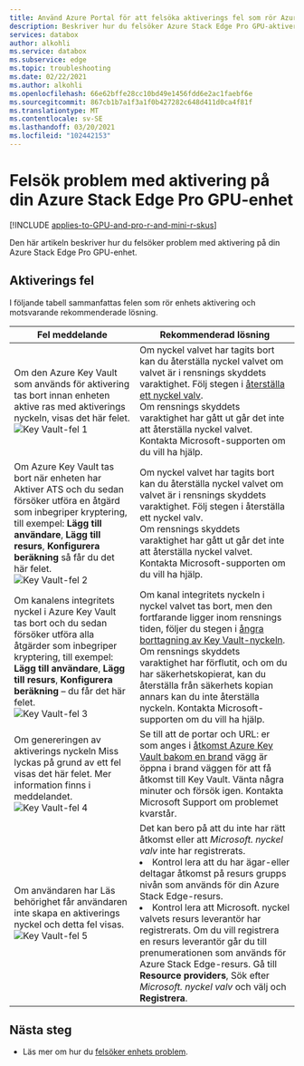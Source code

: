 ```yaml
---
title: Använd Azure Portal för att felsöka aktiverings fel som rör Azure Stack Edge Pro med GPU | Microsoft Docs
description: Beskriver hur du felsöker Azure Stack Edge Pro GPU-aktivering och viktiga valv-relaterade problem.
services: databox
author: alkohli
ms.service: databox
ms.subservice: edge
ms.topic: troubleshooting
ms.date: 02/22/2021
ms.author: alkohli
ms.openlocfilehash: 66e62bffe28cc10bd49e1456fdd6e2ac1faebf6e
ms.sourcegitcommit: 867cb1b7a1f3a1f0b427282c648d411d0ca4f81f
ms.translationtype: MT
ms.contentlocale: sv-SE
ms.lasthandoff: 03/20/2021
ms.locfileid: "102442153"
---
```

# <a name="troubleshoot-activation-issues-on-your-azure-stack-edge-pro-gpu-device"></a>Felsök problem med aktivering på din Azure Stack Edge Pro GPU-enhet 

[!INCLUDE [applies-to-GPU-and-pro-r-and-mini-r-skus](../../includes/azure-stack-edge-applies-to-gpu-pro-r-mini-r-sku.md)]

Den här artikeln beskriver hur du felsöker problem med aktivering på din Azure Stack Edge Pro GPU-enhet. 


## <a name="activation-errors"></a>Aktiverings fel

I följande tabell sammanfattas felen som rör enhets aktivering och motsvarande rekommenderade lösning.

| Fel meddelande| Rekommenderad lösning |
|------------------------------------------------------|--------------------------------------|
| Om den Azure Key Vault som används för aktivering tas bort innan enheten aktive ras med aktiverings nyckeln, visas det här felet. <br> ![Key Vault-fel 1](./media/azure-stack-edge-gpu-troubleshoot-activation/key-vault-error-1.png)  | Om nyckel valvet har tagits bort kan du återställa nyckel valvet om valvet är i rensnings skyddets varaktighet. Följ stegen i [återställa ett nyckel valv](../key-vault/general/key-vault-recovery.md#list-recover-or-purge-soft-deleted-secrets-keys-and-certificates). <br>Om rensnings skyddets varaktighet har gått ut går det inte att återställa nyckel valvet. Kontakta Microsoft-supporten om du vill ha hjälp. |
| Om Azure Key Vault tas bort när enheten har Aktiver ATS och du sedan försöker utföra en åtgärd som inbegriper kryptering, till exempel: **Lägg till användare**, **Lägg till resurs**, **Konfigurera beräkning** så får du det här felet. <br> ![Key Vault-fel 2](./media/azure-stack-edge-gpu-troubleshoot-activation/key-vault-error-2.png)    | Om nyckel valvet har tagits bort kan du återställa nyckel valvet om valvet är i rensnings skyddets varaktighet. Följ stegen i återställa ett nyckel valv. <br>Om rensnings skyddets varaktighet har gått ut går det inte att återställa nyckel valvet. Kontakta Microsoft-supporten om du vill ha hjälp. |
| Om kanalens integritets nyckel i Azure Key Vault tas bort och du sedan försöker utföra alla åtgärder som inbegriper kryptering, till exempel: **Lägg till användare**, **Lägg till resurs**, **Konfigurera beräkning** – du får det här felet. <br> ![Key Vault-fel 3](./media/azure-stack-edge-gpu-troubleshoot-activation/key-vault-error-3.png) | Om kanal integritets nyckeln i nyckel valvet tas bort, men den fortfarande ligger inom rensnings tiden, följer du stegen i [ångra borttagning av Key Vault-nyckeln](/powershell/module/az.keyvault/undo-azkeyvaultkeyremoval). <br>Om rensnings skyddets varaktighet har förflutit, och om du har säkerhetskopierat, kan du återställa från säkerhets kopian annars kan du inte återställa nyckeln. Kontakta Microsoft-supporten om du vill ha hjälp. |
| Om genereringen av aktiverings nyckeln Miss lyckas på grund av ett fel visas det här felet. Mer information finns i meddelandet. <br> ![Key Vault-fel 4](./media/azure-stack-edge-gpu-troubleshoot-activation/key-vault-error-4.png)   | Se till att de portar och URL: er som anges i [åtkomst Azure Key Vault bakom en brand](../key-vault/general/access-behind-firewall.md) vägg är öppna i brand väggen för att få åtkomst till Key Vault. Vänta några minuter och försök igen. Kontakta Microsoft Support om problemet kvarstår. |
| Om användaren har Läs behörighet får användaren inte skapa en aktiverings nyckel och detta fel visas. <br> ![Key Vault-fel 5](./media/azure-stack-edge-gpu-troubleshoot-activation/key-vault-error-5.png) | Det kan bero på att du inte har rätt åtkomst eller att  *Microsoft. nyckel valv* inte har registrerats.<li>Kontrol lera att du har ägar-eller deltagar åtkomst på resurs grupps nivån som används för din Azure Stack Edge-resurs.</li><li>Kontrol lera att Microsoft. nyckel valvets resurs leverantör har registrerats. Om du vill registrera en resurs leverantör går du till prenumerationen som används för Azure Stack Edge-resurs. Gå till **Resource providers**, Sök efter *Microsoft. nyckel valv* och välj och **Registrera**.</li> |

## <a name="next-steps"></a>Nästa steg

- Läs mer om hur du [felsöker enhets problem](azure-stack-edge-gpu-troubleshoot.md).
